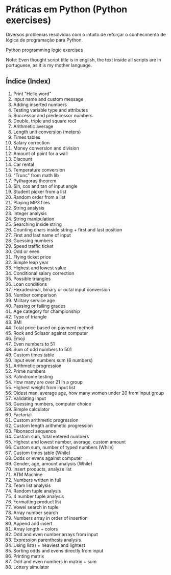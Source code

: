 # Práticas em Python (Python exercises)
 
Diversos problemas resolvidos com o intuito de reforçar o conhecimento de lógica de programação para Python.

Python programming logic exercises

Note: Even thought script title is in english, the text inside all scripts are in portuguese, as it is my mother language.

## Índice (Index)
1. Print "Hello word"
2. Input name and custom message
3. Adding inserted numbers
4. Testing variable type and attributes
5. Successor and predecessor numbers
6. Double, triple and square root
7. Arithmetic average
8. Length unit conversion (meters)
9. Times tables
10. Salary correction
11. Money conversion and division
12. Amount of paint for a wall
13. Discount
14. Car rental
15. Temperature conversion
16. "Trunc" from math lib
17. Pythagoras theorem 
18. Sin, cos and tan of input angle
19. Student picker from a list
20. Random order from a list
21. Playing MP3 files
22. String analysis
23. Integer analysis
24. String manipulation
25. Searching inside string
26. Counting chars inside string + first and last position
27. First and last name of input
28. Guessing numbers
29. Speed traffic ticket
30. Odd or even
31. Flying ticket price
32. Simple leap year
33. Highest and lowest value
34. Conditional salary correction
35. Possible triangles
36. Loan conditions
37. Hexadecimal, binary or octal input conversion
38. Number comparison
39. Military service age
40. Passing or failing grades
41. Age category for championship
42. Type of triangle
43. BMI
44. Total price based on payment method
45. Rock and Scissor against computer
46. Emoji
47. Even numbers to 51
48. Sum of odd numbers to 501
49. Custom times table
50. Input even numbers sum (6 numbers)
51. Arithmetic progression
52. Prime numbers
53. Palindrome testing
54. How many are over 21 in a group
55. Highest weight from input list
56. Oldest man, average age, how many women under 20 from input group
57. Validating input
58. Guessing numbers, computer choice
59. Simple calculator
60. Factorial
61. Custom arithmetic progression
62. Custom length arithmetic progression
63. Fibonacci sequence
64. Custom sum, total entered numbers
65. Highest and lowest number, average, custom amount
66. Custom sum, number of typed numbers (While)
67. Custom times table (While)
68. Odds or evens against computer
69. Gender, age, amount analysis (While)
70. Insert products, analyze list
71. ATM Machine
72. Numbers written in full
73. Team list analysis
74. Random tuple analysis
75. 4 number tuple analysis
76. Formatting product list
77. Vowel search in tuple
78. Array number search
79. Numbers array in order of insertion
80. Append and insert
81. Array length + colors
82. Odd and even number arrays from input
83. Expression parenthesis analysis
84. Using list() + heaviest and lightest
85. Sorting odds and evens directly from input
86. Printing matrix
87. Odd and even numbers in matrix + sum
88. Lottery simulator